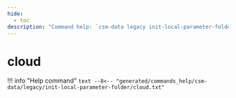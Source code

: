 ```yaml
---
hide:
  - toc
description: "Command help: `csm-data legacy init-local-parameter-folder cloud`"
---
```

# cloud

!!! info "Help command"
    ```text
    --8<-- "generated/commands_help/csm-data/legacy/init-local-parameter-folder/cloud.txt"
    ```
